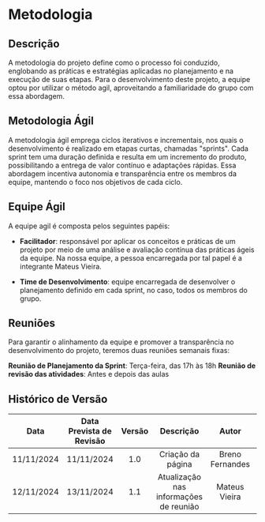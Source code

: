 # Metodologia

## Descrição

A metodologia do projeto define como o processo foi conduzido, englobando as práticas e estratégias aplicadas no planejamento e na execução de suas etapas. Para o desenvolvimento deste projeto, a equipe optou por utilizar o método agil, aproveitando a familiaridade do grupo com essa abordagem.

## Metodologia Ágil

A metodologia ágil emprega ciclos iterativos e incrementais, nos quais o desenvolvimento é realizado em etapas curtas, chamadas "sprints". Cada sprint tem uma duração definida e resulta em um incremento do produto, possibilitando a entrega de valor contínuo e adaptações rápidas. Essa abordagem incentiva autonomia e transparência entre os membros da equipe, mantendo o foco nos objetivos de cada ciclo.

## Equipe Ágil

A equipe agil é composta pelos seguintes papéis:

- **Facilitador**: responsável por aplicar os conceitos e práticas de um projeto por meio de uma análise e avaliação contínua das práticas ágeis da equipe. Na nossa equipe, a pessoa encarregada por tal papel é a integrante Mateus Vieira.

- **Time de Desenvolvimento**: equipe encarregada de desenvolver o planejamento definido em cada sprint, no caso, todos os membros do grupo.

## Reuniões

Para garantir o alinhamento da equipe e promover a transparência no desenvolvimento do projeto, teremos duas reuniões semanais fixas:

**Reunião de Planejamento da Sprint**: Terça-feira, das 17h às 18h
**Reunião de revisão das atividades**: Antes e depois das aulas

## Histórico de Versão

|    Data    | Data Prevista de Revisão | Versão |               Descrição                |      Autor      |     Revisor     |
| :--------: | :----------------------: | :----: | :------------------------------------: | :-------------: | :-------------: |
| 11/11/2024 |        11/11/2024        |  1.0   |           Criação da página            | Breno Fernandes |  Mateus Vieira  |
| 12/11/2024 |        13/11/2024        |  1.1   | Atualização nas informações de reunião |  Mateus Vieira  | Breno Fernandes |
